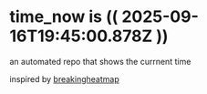 # time_now is (( 2025-09-16T19:45:00.878Z ))

an automated repo that shows the currnent time

inspired by [breakingheatmap](https://github.com/breakingheatmap/breakingheatmap)